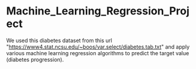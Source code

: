# Machine_Learning_Regression_Project

We used this diabetes dataset from this url "https://www4.stat.ncsu.edu/~boos/var.select/diabetes.tab.txt" and apply various machine learning regression algorithms to predict the target value (diabetes progression).

